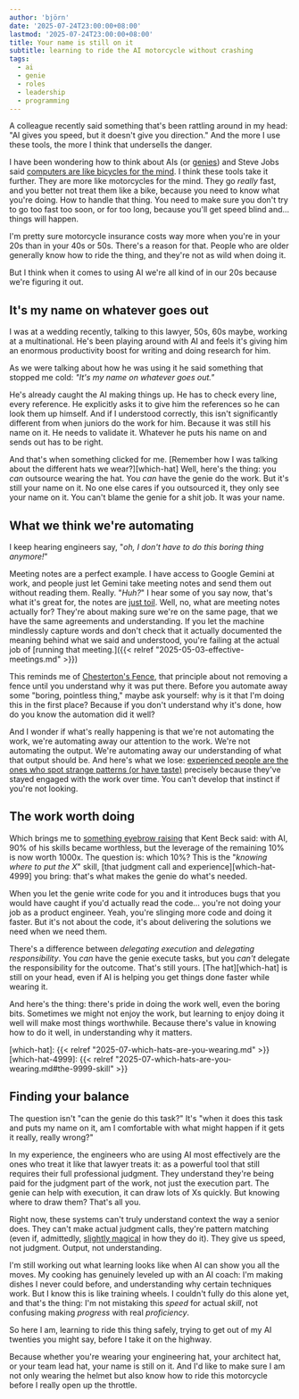 ```yaml
---
author: 'björn'
date: '2025-07-24T23:00:00+08:00'
lastmod: '2025-07-24T23:00:00+08:00'
title: Your name is still on it
subtitle: learning to ride the AI motorcycle without crashing
tags:
  - ai
  - genie
  - roles
  - leadership
  - programming
---
```

A colleague recently said something that's been rattling around in my head: "AI gives you speed, but it doesn't give you direction." And the more I use these tools, the more I think that undersells the danger.

I have been wondering how to think about AIs (or [genies](https://newsletter.pragmaticengineer.com/p/tdd-ai-agents-and-coding-with-kent)) and Steve Jobs said [computers are like bicycles for the mind](https://medium.learningbyshipping.com/bicycle-121262546097). I think these tools take it further. They are more like motorcycles for the mind. They go _really_ fast, and you better not treat them like a bike, because you need to know what you're doing. How to handle that thing. You need to make sure you don't try to go too fast too soon, or for too long, because you'll get speed blind and… things will happen.

I'm pretty sure motorcycle insurance costs way more when you're in your 20s than in your 40s or 50s. There's a reason for that. People who are older generally know how to ride the thing, and they're not as wild when doing it.

But I think when it comes to using AI we're all kind of in our 20s because we're figuring it out.

## It's my name on whatever goes out

I was at a wedding recently, talking to this lawyer, 50s, 60s maybe, working at a multinational. He's been playing around with AI and feels it's giving him an enormous productivity boost for writing and doing research for him.

As we were talking about how he was using it he said something that stopped me cold: _"It's my name on whatever goes out."_

He's already caught the AI making things up. He has to check every line, every reference. He explicitly asks it to give him the references so he can look them up himself. And if I understood correctly, this isn't significantly different from when juniors do the work for him. Because it was still his name on it. He needs to validate it. Whatever he puts his name on and sends out has to be right.

And that's when something clicked for me. [Remember how I was talking about the different hats we wear?][which-hat] Well, here's the thing: you _can_ outsource wearing the hat. You _can_ have the genie do the work. But it's still your name on it. No one else cares if you outsourced it, they only see your name on it. You can't blame the genie for a shit job. It was your name.

## What we think we're automating

I keep hearing engineers say, "_oh, I don't have to do this boring thing anymore!_"

Meeting notes are a perfect example. I have access to Google Gemini at work, and people just let Gemini take meeting notes and send them out without reading them. Really. "_Huh?_" I hear some of you say now, that's what it's great for, the notes are [just toil](https://sre.google/sre-book/eliminating-toil/). Well, no, what are meeting notes actually for? They're about making sure we're on the same page, that we have the same agreements and understanding. If you let the machine mindlessly capture words and don't check that it actually documented the meaning behind what we said and understood, you're failing at the actual job of [running that meeting.]({{< relref "2025-05-03-effective-meetings.md" >}})

This reminds me of [Chesterton's Fence](https://fs.blog/chestertons-fence/), that principle about not removing a fence until you understand why it was put there. Before you automate away some "boring, pointless thing," maybe ask yourself: why is it that I'm doing this in the first place? Because if you don't understand why it's done, how do you know the automation did it well?

And I wonder if what's really happening is that we're not automating the work, we're automating away our attention to the work. We're not automating the output. We're automating away our understanding of what that output should be. And here's what we lose: [experienced people are the ones who spot strange patterns (or have taste)](https://www.benkuhn.net/impact/) precisely because they've stayed engaged with the work over time. You can't develop that instinct if you're not looking.

## The work worth doing

Which brings me to [something eyebrow raising](https://tidyfirst.substack.com/p/90-of-my-skills-are-now-worth-0) that Kent Beck said: with AI, 90% of his skills became worthless, but the leverage of the remaining 10% is now worth 1000x. The question is: which 10%? This is the "_knowing where to put the X_" skill, [that judgment call and experience][which-hat-4999] you bring: that's what makes the genie do what's needed.

When you let the genie write code for you and it introduces bugs that you would have caught if you'd actually read the code… you're not doing your job as a product engineer. Yeah, you're slinging more code and doing it faster. But it's not about the code, it's about delivering the solutions we need when we need them.

There's a difference between _delegating execution_ and _delegating responsibility_. You _can_ have the genie execute tasks, but you _can't_ delegate the responsibility for the outcome. That's still yours. [The hat][which-hat] is still on your head, even if AI is helping you get things done faster while wearing it.

And here's the thing: there's pride in doing the work well, even the boring bits. Sometimes we might not enjoy the work, but learning to enjoy doing it well will make most things worthwhile. Because there's value in knowing how to do it well, in understanding why it matters.

[which-hat]: {{< relref "2025-07-which-hats-are-you-wearing.md" >}}
[which-hat-4999]: {{< relref "2025-07-which-hats-are-you-wearing.md#the-9999-skill" >}}

## Finding your balance

The question isn't "can the genie do this task?" It's "when it does this task and puts my name on it, am I comfortable with what might happen if it gets it really, really wrong?"

In my experience, the engineers who are using AI most effectively are the ones who treat it like that lawyer treats it: as a powerful tool that still requires their full professional judgment. They understand they're being paid for the judgment part of the work, not just the execution part. The genie can help with execution, it can draw lots of Xs quickly. But knowing where to draw them? That's all you.

Right now, these systems can't truly understand context the way a senior does. They can't make actual judgment calls, they're pattern matching (even if, admittedly, [slightly magical](https://en.wikipedia.org/wiki/Clarke%27s_three_laws) in how they do it). They give us speed, not judgment. Output, not understanding.

I'm still working out what learning looks like when AI can show you all the moves. My cooking has genuinely leveled up with an AI coach: I'm making dishes I never could before, and understanding why certain techniques work. But I know this is like training wheels. I couldn't fully do this alone yet, and that's the thing: I'm not mistaking this _speed_ for actual _skill_, not confusing making _progress_ with real _proficiency_.

So here I am, learning to ride this thing safely, trying to get out of my AI twenties you might say, before I take it on the highway.

Because whether you're wearing your engineering hat, your architect hat, or your team lead hat, your name is still on it. And I'd like to make sure I am not only wearing the helmet but also know how to ride this motorcycle before I really open up the throttle.
